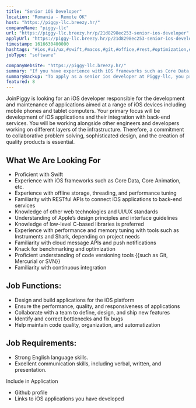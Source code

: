 ```yaml
---
title: "Senior iOS Developer"
location: "Romania - Remote OK"
host: "https://piggy-llc.breezy.hr/"
companyName: "piggy-llc"
url: "https://piggy-llc.breezy.hr/p/21d8298ec253-senior-ios-developer"
applyUrl: "https://piggy-llc.breezy.hr/p/21d8298ec253-senior-ios-developer/apply"
timestamp: 1616630400000
hashtags: "#ios,#ui/ux,#swift,#macos,#git,#office,#rest,#optimization,#English"
jobType: "software"

companyWebsite: "https://piggy-llc.breezy.hr/"
summary: "If you have experience with iOS frameworks such as Core Data, Core Animation, etc, Piggy-llc is looking for someone with your skillset."
summaryBackup: "To apply as a senior ios developer at Piggy-llc, you preferably need to have some knowledge of: #ios, #ui/ux, #swift."
featured: 8
---
```


JoinPiggy is looking for an iOS developer responsible for the development and maintenance of applications aimed at a range of iOS devices including mobile phones and tablet computers. Your primary focus will be development of iOS applications and their integration with back-end services. You will be working alongside other engineers and developers working on different layers of the infrastructure. Therefore, a commitment to collaborative problem solving, sophisticated design, and the creation of quality products is essential.

## What We Are Looking For

*   Proficient with Swift
*   Experience with iOS frameworks such as Core Data, Core Animation, etc.
*   Experience with offline storage, threading, and performance tuning
*   Familiarity with RESTful APIs to connect iOS applications to back-end services
*   Knowledge of other web technologies and UI/UX standards
*   Understanding of Apple’s design principles and interface guidelines
*   Knowledge of low-level C-based libraries is preferred
*   Experience with performance and memory tuning with tools such as Instruments and Shark, depending on project needs
*   Familiarity with cloud message APIs and push notifications
*   Knack for benchmarking and optimization
*   Proficient understanding of code versioning tools {{such as Git, Mercurial or SVN}}
*   Familiarity with continuous integration

## Job Functions:

*   Design and build applications for the iOS platform
*   Ensure the performance, quality, and responsiveness of applications
*   Collaborate with a team to define, design, and ship new features
*   Identify and correct bottlenecks and fix bugs
*   Help maintain code quality, organization, and automatization

## Job Requirements:

*   Strong English language skills.
*   Excellent communication skills, including verbal, written, and presentation.

Include in Application

*   Github profile
*   Links to iOS applications you have developed
